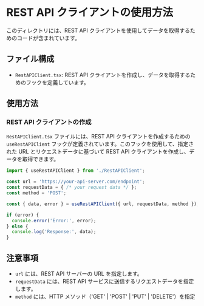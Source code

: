 # REST API クライアントの使用方法

このディレクトリには、REST API クライアントを使用してデータを取得するためのコードが含まれています。

## ファイル構成

- `RestAPIClient.tsx`: REST API クライアントを作成し、データを取得するためのフックを定義しています。

## 使用方法

### REST API クライアントの作成

`RestAPIClient.tsx` ファイルには、REST API クライアントを作成するための `useRestAPIClient` フックが定義されています。このフックを使用して、指定された URL とリクエストデータに基づいて REST API クライアントを作成し、データを取得できます。

```typescript
import { useRestAPIClient } from './RestAPIClient';

const url = 'https://your-api-server.com/endpoint';
const requestData = { /* your request data */ };
const method = 'POST';

const { data, error } = useRestAPIClient({ url, requestData, method });

if (error) {
  console.error('Error:', error);
} else {
  console.log('Response:', data);
}
```

## 注意事項

- `url` には、REST API サーバーの URL を指定します。
- `requestData` には、REST API サービスに送信するリクエストデータを指定します。
- `method` には、HTTP メソッド（'GET' | 'POST' | 'PUT' | 'DELETE'）を指定
